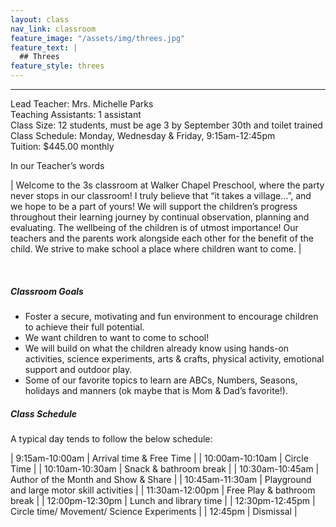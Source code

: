 ```yaml
---
layout: class
nav_link: classroom
feature_image: "/assets/img/threes.jpg"
feature_text: |
  ## Threes
feature_style: threes
---
```


---

Lead Teacher: Mrs. Michelle Parks<br/>
Teaching Assistants: 1 assistant<br/>
Class Size: 12 students, must be age 3 by September 30th and toilet trained<br/>
Class Schedule: Monday, Wednesday & Friday, 9:15am-12:45pm<br/>
Tuition: $445.00 monthly<br/>

In our Teacher’s words

| Welcome to the 3s classroom at Walker Chapel Preschool, where the party never stops in our classroom!  I truly believe that “it takes a village…”, and we hope to be a part of yours!  We will support the children’s progress throughout their learning journey by continual observation, planning and evaluating.  The wellbeing of the children is of utmost importance!  Our teachers and the parents work alongside each other for the benefit of the child.  We strive to make school a place where children want to come. |

<br/>

##### Classroom Goals

* Foster a secure, motivating and fun environment to encourage children to achieve their full potential.
* We want children to want to come to school!
* We will build on what the children already know using hands-on activities, science experiments, arts & crafts, physical activity, emotional support and outdoor play.
* Some of our favorite topics to learn are ABCs, Numbers, Seasons, holidays and manners (ok maybe that is Mom & Dad’s favorite!).

##### Class Schedule

A typical day tends to follow the below schedule:

| 9:15am-10:00am | Arrival time & Free Time |
| 10:00am-10:10am | Circle Time |
| 10:10am-10:30am | Snack & bathroom break |
| 10:30am-10:45am | Author of the Month and Show & Share |
| 10:45am-11:30am | Playground and large motor skill activities |
| 11:30am-12:00pm | Free Play & bathroom break |
| 12:00pm-12:30pm | Lunch and library time |
| 12:30pm-12:45pm | Circle time/ Movement/ Science Experiments |
| 12:45pm | Dismissal |
